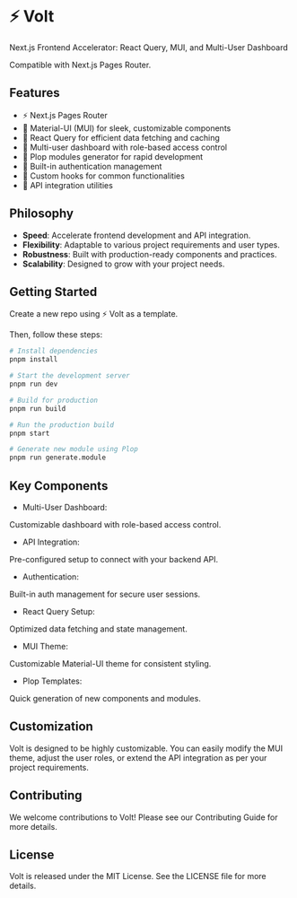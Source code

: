# ⚡ Volt

Next.js Frontend Accelerator: React Query, MUI, and Multi-User Dashboard

Compatible with Next.js Pages Router.

## Features

- ⚡ Next.js Pages Router
- 🎨 Material-UI (MUI) for sleek, customizable components
- 🔄 React Query for efficient data fetching and caching
- 👥 Multi-user dashboard with role-based access control
- 🧰 Plop modules generator for rapid development
- 🔐 Built-in authentication management
- 🎣 Custom hooks for common functionalities
- 🔌 API integration utilities

## Philosophy

- **Speed**: Accelerate frontend development and API integration.
- **Flexibility**: Adaptable to various project requirements and user types.
- **Robustness**: Built with production-ready components and practices.
- **Scalability**: Designed to grow with your project needs.

## Getting Started

Create a new repo using ⚡ Volt as a template.

Then, follow these steps:

```bash
# Install dependencies
pnpm install

# Start the development server
pnpm run dev

# Build for production
pnpm run build

# Run the production build
pnpm start

# Generate new module using Plop
pnpm run generate.module
```

## Key Components

- Multi-User Dashboard:

Customizable dashboard with role-based access control.

- API Integration:

Pre-configured setup to connect with your backend API.

- Authentication:

Built-in auth management for secure user sessions.

- React Query Setup:

Optimized data fetching and state management.

- MUI Theme:

Customizable Material-UI theme for consistent styling.

- Plop Templates:

Quick generation of new components and modules.

## Customization

Volt is designed to be highly customizable. You can easily modify the MUI theme, adjust the user roles, or extend the API integration as per your project requirements.

## Contributing

We welcome contributions to Volt! Please see our Contributing Guide for more details.

## License

Volt is released under the MIT License. See the LICENSE file for more details.
